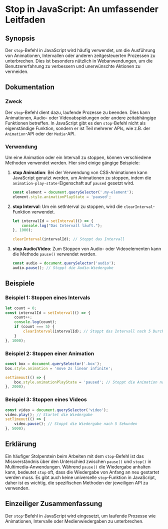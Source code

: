 <!--
Meta Description: # Stop in JavaScript: An umfassender Leitfaden ## Synopsis Der `stop`-Befehl in JavaScript wird häufig verwendet, um die Ausführung von Animationen, I...
Meta Keywords: stop, javascript, die, der, oder
-->

# Stop in JavaScript: An umfassender Leitfaden

## Synopsis
Der `stop`-Befehl in JavaScript wird häufig verwendet, um die Ausführung von Animationen, Intervallen oder anderen zeitgesteuerten Prozessen zu unterbrechen. Dies ist besonders nützlich in Webanwendungen, um die Benutzererfahrung zu verbessern und unerwünschte Aktionen zu vermeiden.

## Dokumentation
### Zweck
Der `stop`-Befehl dient dazu, laufende Prozesse zu beenden. Dies kann Animationen, Audio- oder Videoabspielungen oder andere zeitabhängige Funktionen betreffen. In JavaScript gibt es den `stop`-Befehl nicht als eigenständige Funktion, sondern er ist Teil mehrerer APIs, wie z.B. der `Animation`-API oder der `Media`-API.

### Verwendung
Um eine Animation oder ein Intervall zu stoppen, können verschiedene Methoden verwendet werden. Hier sind einige gängige Beispiele:

1. **stop Animation**: Bei der Verwendung von CSS-Animationen kann JavaScript genutzt werden, um Animationen zu stoppen, indem die `animation-play-state`-Eigenschaft auf `paused` gesetzt wird.
   
   ```javascript
   const element = document.querySelector('.my-element');
   element.style.animationPlayState = 'paused';
   ```

2. **stop Interval**: Um ein setInterval zu stoppen, wird die `clearInterval`-Funktion verwendet.

   ```javascript
   let intervalId = setInterval(() => {
       console.log("Das Intervall läuft.");
   }, 1000);
   
   clearInterval(intervalId); // Stoppt das Intervall
   ```

3. **stop Audio/Video**: Zum Stoppen von Audio- oder Videoelementen kann die Methode `pause()` verwendet werden.

   ```javascript
   const audio = document.querySelector('audio');
   audio.pause(); // Stoppt die Audio-Wiedergabe
   ```

## Beispiele
### Beispiel 1: Stoppen eines Intervals
```javascript
let count = 0;
const intervalId = setInterval(() => {
    count++;
    console.log(count);
    if (count === 5) {
        clearInterval(intervalId); // Stoppt das Intervall nach 5 Durchläufen
    }
}, 1000);
```

### Beispiel 2: Stoppen einer Animation
```javascript
const box = document.querySelector('.box');
box.style.animation = 'move 2s linear infinite';

setTimeout(() => {
    box.style.animationPlayState = 'paused'; // Stoppt die Animation nach 2 Sekunden
}, 2000);
```

### Beispiel 3: Stoppen eines Videos
```javascript
const video = document.querySelector('video');
video.play(); // Startet die Wiedergabe
setTimeout(() => {
    video.pause(); // Stoppt die Wiedergabe nach 5 Sekunden
}, 5000);
```

## Erklärung
Ein häufiger Stolperstein beim Arbeiten mit dem `stop`-Befehl ist das Missverständnis über den Unterschied zwischen `pause()` und `stop()` in Multimedia-Anwendungen. Während `pause()` die Wiedergabe anhalten kann, bedeutet `stop` oft, dass die Wiedergabe von Anfang an neu gestartet werden muss. Es gibt auch keine universelle `stop`-Funktion in JavaScript, daher ist es wichtig, die spezifischen Methoden der jeweiligen API zu verwenden.

## Einzeiliger Zusammenfassung
Der `stop`-Befehl in JavaScript wird eingesetzt, um laufende Prozesse wie Animationen, Intervalle oder Medienwiedergaben zu unterbrechen.